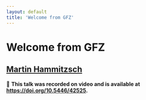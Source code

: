 ```yaml
---
layout: default
title: 'Welcome from GFZ'
---
```


# Welcome from GFZ

## [Martin Hammitzsch](../../speaker/3ZD3GB/)

🎥 **This talk was recorded on video and is available at <https://doi.org/10.5446/42525>.**